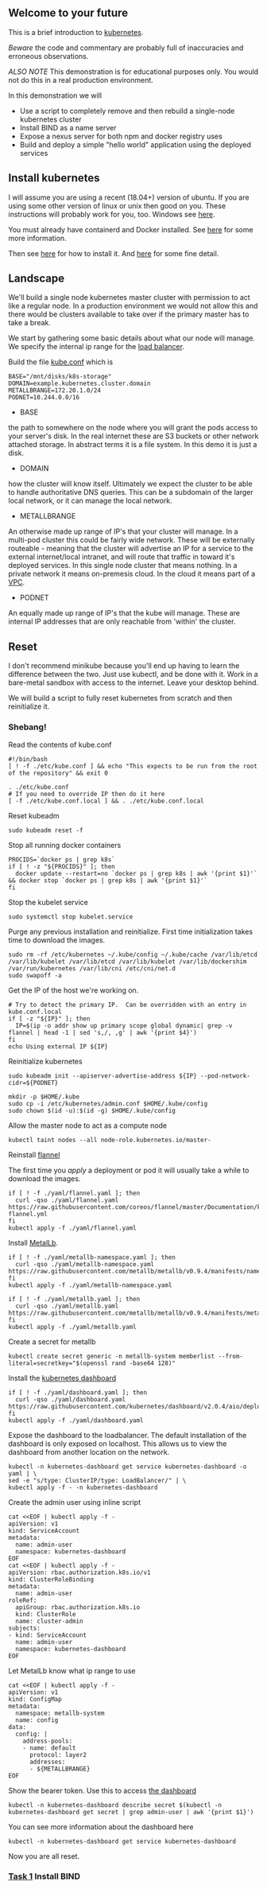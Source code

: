 ## Welcome to your future

This is a brief introduction to [kubernetes](https://kubernetes.io/).

*Beware* the code and commentary are probably full of inaccuracies and erroneous observations.

*ALSO NOTE*  This demonstration is for educational purposes only.  You would not do this in a real production environment.

In this demonstration we will 
- Use a script to completely remove and then rebuild a single-node kubernetes cluster
- Install BIND as a name server
- Expose a nexus server for both npm and docker registry uses
- Build and deploy a simple "hello world" application using the deployed services

## Install kubernetes

I will assume you are using a recent (18.04+) version of ubuntu.  If you are using some other version of linux or unix then good on you.  These instructions will probably work for you, too.  Windows see [here](https://kubernetes.io/docs/setup/production-environment/windows/).

You must already have containerd and Docker installed.  See [here](https://kubernetes.io/docs/setup/production-environment/container-runtimes/) for some more information.

Then see [here](https://kubernetes.io/docs/setup/production-environment/tools/kubeadm/) for how to install it.  And [here](https://kubernetes.io/docs/setup/production-environment/tools/kubeadm/install-kubeadm/) for some fine detail.

## Landscape

We'll build a single node kubernetes master cluster with permission to act like a regular node.  In a production environment we would not allow this and there would be clusters available to take over if the primary master has to take a break.

We start by gathering some basic details about what our node will manage.  We specify the internal ip range for the [load balancer](https://metallb.universe.tf/).

Build the file [kube.conf](https://raw.githubusercontent.com/dooleydiligent/kubernetes-demo/master/etc/kube.conf) which is
```
BASE="/mnt/disks/k8s-storage"
DOMAIN=example.kubernetes.cluster.domain
METALLBRANGE=172.20.1.0/24
PODNET=10.244.0.0/16
```
- BASE

the path to somewhere on the node where you will grant the pods access to your server's disk.  In the real internet these are S3 buckets or other network attached storage.  In abstract terms it is a file system.  In this demo it is just a disk.

- DOMAIN

how the cluster will know itself.  Ultimately we expect the cluster to be able to handle authoritative DNS queries.  This can be a subdomain of the larger local network, or it can manage the local network.

- METALLBRANGE

An otherwise made up range of IP's that your cluster will manage.  In a multi-pod cluster this could be fairly wide network.  These will be externally routeable - meaning that the cluster will advertise an IP for a service to the external internet/local intranet, and will route that traffic in toward it's deployed services.  In this single node cluster that means nothing.  In a private network it means on-premesis cloud.  In the cloud it means part of a [VPC](https://www.ibm.com/cloud/vpc).


- PODNET

An equally made up range of IP's that the kube will manage.  These are internal IP addresses that are only reachable from 'within' the cluster.

## Reset

I don't recommend minikube because you'll end up having to learn the difference between the two.  Just use kubectl, and be done with it.  Work in a bare-metal sandbox with access to the internet.  Leave your desktop behind.

We will build a script to fully reset kubernetes from scratch and then reinitialize it.

### Shebang!
Read the contents of kube.conf
```
#!/bin/bash
[ ! -f ./etc/kube.conf ] && echo "This expects to be run from the root of the repository" && exit 0

. ./etc/kube.conf
# If you need to override IP then do it here
[ -f ./etc/kube.conf.local ] && . ./etc/kube.conf.local

```
Reset kubeadm
```
sudo kubeadm reset -f
```
Stop all running docker containers
```
PROCIDS=`docker ps | grep k8s`
if [ ! -z "${PROCIDS}" ]; then
  docker update --restart=no `docker ps | grep k8s | awk '{print $1}'` && docker stop `docker ps | grep k8s | awk '{print $1}'` 
fi
```
Stop the kubelet service
```
sudo systemctl stop kubelet.service
```
Purge any previous installation and reinitialize.  First time initialization takes time to download the images.
```
sudo rm -rf /etc/kubernetes ~/.kube/config ~/.kube/cache /var/lib/etcd /var/lib/kubelet /var/lib/etcd /var/lib/kubelet /var/lib/dockershim /var/run/kubernetes /var/lib/cni /etc/cni/net.d
sudo swapoff -a
```
Get the IP of the host we're working on.

```
# Try to detect the primary IP.  Can be overridden with an entry in kube.conf.local
if [ -z "${IP}" ]; then
  IP=$(ip -o addr show up primary scope global dynamic| grep -v flannel | head -1 | sed 's,/, ,g' | awk '{print $4}')
fi
echo Using external IP ${IP}
```
Reinitialize kubernetes
```
sudo kubeadm init --apiserver-advertise-address ${IP} --pod-network-cidr=${PODNET} 

mkdir -p $HOME/.kube
sudo cp -i /etc/kubernetes/admin.conf $HOME/.kube/config
sudo chown $(id -u):$(id -g) $HOME/.kube/config

```
Allow the master node to act as a compute node
```
kubectl taint nodes --all node-role.kubernetes.io/master-
```

Reinstall [flannel](https://github.com/coreos/flannel/blob/master/README.md)

The first time you *apply* a deployment or pod it will usually take a while to download the images.
```
if [ ! -f ./yaml/flannel.yaml ]; then
  curl -qso ./yaml/flannel.yaml https://raw.githubusercontent.com/coreos/flannel/master/Documentation/kube-flannel.yml
fi
kubectl apply -f ./yaml/flannel.yaml
```
Install [MetalLb](https://metallb.universe.tf/).
```
if [ ! -f ./yaml/metallb-namespace.yaml ]; then
  curl -qso ./yaml/metallb-namespace.yaml https://raw.githubusercontent.com/metallb/metallb/v0.9.4/manifests/namespace.yaml
fi
kubectl apply -f ./yaml/metallb-namespace.yaml

if [ ! -f ./yaml/metallb.yaml ]; then
  curl -qso ./yaml/metallb.yaml https://raw.githubusercontent.com/metallb/metallb/v0.9.4/manifests/metallb.yaml
fi
kubectl apply -f ./yaml/metallb.yaml
```
Create a secret for metallb
```
kubectl create secret generic -n metallb-system memberlist --from-literal=secretkey="$(openssl rand -base64 128)"
```
Install the [kubernetes dashboard](https://github.com/kubernetes/dashboard/blob/master/README.md)
```
if [ ! -f ./yaml/dashboard.yaml ]; then
  curl -qso ./yaml/dashboard.yaml https://raw.githubusercontent.com/kubernetes/dashboard/v2.0.4/aio/deploy/recommended.yaml
fi
kubectl apply -f ./yaml/dashboard.yaml
```
Expose the dashboard to the loadbalancer.  The default installation of the dashboard is only exposed on localhost.  This allows us to view the dashboard from another location on the network.
```
kubectl -n kubernetes-dashboard get service kubernetes-dashboard -o yaml | \
sed -e "s/type: ClusterIP/type: LoadBalancer/" | \
kubectl apply -f - -n kubernetes-dashboard
```
Create the admin user using inline script
```
cat <<EOF | kubectl apply -f -
apiVersion: v1
kind: ServiceAccount
metadata:
  name: admin-user
  namespace: kubernetes-dashboard
EOF
cat <<EOF | kubectl apply -f -
apiVersion: rbac.authorization.k8s.io/v1
kind: ClusterRoleBinding
metadata:
  name: admin-user
roleRef:
  apiGroup: rbac.authorization.k8s.io
  kind: ClusterRole
  name: cluster-admin
subjects:
- kind: ServiceAccount
  name: admin-user
  namespace: kubernetes-dashboard
EOF
```
Let MetalLb know what ip range to use
```
cat <<EOF | kubectl apply -f - 
apiVersion: v1
kind: ConfigMap
metadata:
  namespace: metallb-system
  name: config
data:
  config: |
    address-pools:
    - name: default
      protocol: layer2
      addresses:
      - ${METALLBRANGE}
EOF
```
Show the bearer token.  Use this to access [the dashboard](https://172.20.1.0)
```
kubectl -n kubernetes-dashboard describe secret $(kubectl -n kubernetes-dashboard get secret | grep admin-user | awk '{print $1}')
```
You can see more information about the dashboard here
```
kubectl -n kubernetes-dashboard get service kubernetes-dashboard
```

Now you are all reset.

### [Task 1](https://github.com/dooleydiligent/kubernetes-demo/tree/master/docs/bind.md) Install BIND